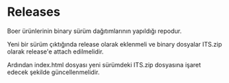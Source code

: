 # Releases

Boer ürünlerinin binary sürüm dağıtımlarının yapıldığı repodur.

Yeni bir sürüm çıktığında release olarak eklenmeli ve binary dosyalar ITS.zip olarak release'e attach edilmelidir. 

Ardından index.html dosyası yeni sürümdeki ITS.zip dosyasına işaret edecek şekilde güncellenmelidir. 
